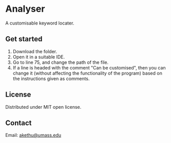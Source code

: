 # Analyser

A customisable keyword locater.

## Get started

1. Download the folder.
2. Open it in a suitable IDE.
3. Go to line 75, and change the path of the file.
4. If a line is headed with the comment "Can be customised", then you can change it (without affecting the functionality of the program) based on the instructions given as comments.

## License

Distributed under MIT open license.

## Contact

Email: akethu@umass.edu
